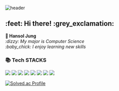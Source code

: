 ![header](https://capsule-render.vercel.app/api?section=header&type=Wave&color=black)

<h2>:feet: Hi there! :grey_exclamation:</h2>
<p>
  <strong>💬 Hansol Jung</strong><br>
  <em>:dizzy: My major is Computer Science</em><br>
  <em>:baby_chick: I enjoy learning new skills</em>
</p>

<h3>📚 Tech STACKS</h3>

<p>
  <img src="https://img.shields.io/badge/java-007396?style=for-the-badge&logo=java&logoColor=white">
  <img src="https://img.shields.io/badge/python-3776AB?style=for-the-badge&logo=python&logoColor=white">
  <img src="https://img.shields.io/badge/html5-E34F26?style=for-the-badge&logo=html5&logoColor=white">
  <img src="https://img.shields.io/badge/css-1572B6?style=for-the-badge&logo=css3&logoColor=white">
  <img src="https://img.shields.io/badge/javascript-F7DF1E?style=for-the-badge&logo=javascript&logoColor=black">
  <img src="https://img.shields.io/badge/react-61DAFB?style=for-the-badge&logo=react&logoColor=black">
  <img src="https://img.shields.io/badge/node.js-339933?style=for-the-badge&logo=node.js&logoColor=white">
  <img src="https://img.shields.io/badge/React Native-61DAFB?style=for-the-badge&logo=React&logoColor=black">
</p>
<p>
  <a href="https://solved.ac/edwin3077/">
    <img src="http://mazassumnida.wtf/api/mini/generate_badge?boj=edwin3077" alt="Solved.ac Profile">
  </a>
</p>

<!--![footer](https://capsule-render.vercel.app/api?section=footer&type=Wave&color=black)-->


<!--
**Jhsol3077/Jhsol3077** is a ✨ _special_ ✨ repository because its `README.md` (this file) appears on your GitHub profile.

Here are some ideas to get you started:

- 🔭 I’m currently working on ...
- 🌱 I’m currently learning ...
- 👯 I’m looking to collaborate on ...
- 🤔 I’m looking for help with ...
- 💬 Ask me about ...
- 📫 How to reach me: ...
- 😄 Pronouns: ...
- ⚡ Fun fact: ...
-->
